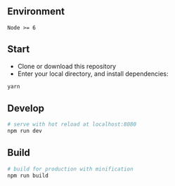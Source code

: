 ## Environment

`Node >= 6`

## Start

 - Clone or download this repository
 - Enter your local directory, and install dependencies:

``` bash
yarn
```

## Develop

``` bash
# serve with hot reload at localhost:8080
npm run dev
```

## Build

``` bash
# build for production with minification
npm run build
```
